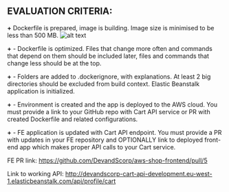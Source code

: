 ## EVALUATION CRITERIA:
    
**+** Dockerfile is prepared, image is building. Image size is minimised to be less than 500 MB.
![alt text](https://i.imgur.com/hxqgBgw.png)

**+** - Dockerfile is optimized. Files that change more often and commands that depend on them should be included later, files and commands that change less should be at the top.

**+** - Folders are added to .dockerignore, with explanations. At least 2 big directories should be excluded from build context. Elastic Beanstalk application is initialized.

**+** - Environment is created and the app is deployed to the AWS cloud. You must provide a link to your GitHub repo with Cart API service or PR with created Dockerfile and related configurations.

**+** - FE application is updated with Cart API endpoint. You must provide a PR with updates in your FE repository and OPTIONALLY link to deployed front-end app which makes proper API calls to your Cart service.

FE PR link: https://github.com/DevandScorp/aws-shop-frontend/pull/5

Link to working API: http://devandscorp-cart-api-development.eu-west-1.elasticbeanstalk.com/api/profile/cart
